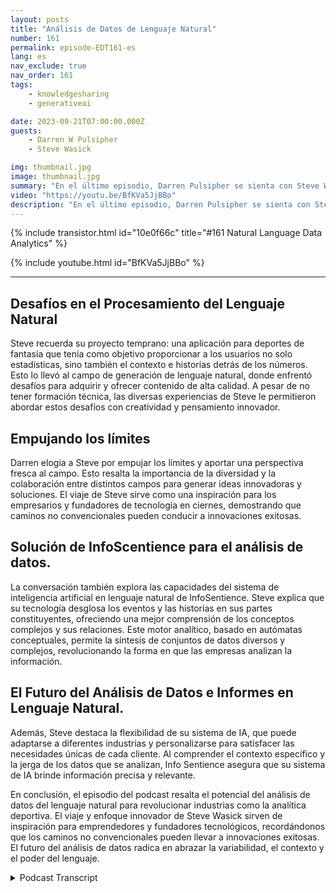 ```yaml
---
layout: posts
title: "Análisis de Datos de Lenguaje Natural"
number: 161
permalink: episode-EDT161-es
lang: es
nav_exclude: true
nav_order: 161
tags:
    - knowledgesharing
    - generativeai

date: 2023-09-21T07:00:00.000Z
guests:
    - Darren W Pulsipher
    - Steve Wasick

img: thumbnail.jpg
image: thumbnail.jpg
summary: "En el último episodio, Darren Pulsipher se sienta con Steve Wasick, el CEO y fundador de InfoSentience, para discutir el poder y el potencial del análisis de datos de lenguaje natural. Steve, quien proviene de un trasfondo no convencional como licenciado en inglés convertido en guionista convertido en abogado convertido en fundador de tecnología, aporta una perspectiva única al campo."
video: "https://youtu.be/BfKVa5JjBBo"
description: "En el último episodio, Darren Pulsipher se sienta con Steve Wasick, el CEO y fundador de InfoSentience, para discutir el poder y el potencial del análisis de datos de lenguaje natural. Steve, quien proviene de un trasfondo no convencional como licenciado en inglés convertido en guionista convertido en abogado convertido en fundador de tecnología, aporta una perspectiva única al campo."
---
```


<div>
{% include transistor.html id="10e0f66c" title="#161 Natural Language Data Analytics" %}

{% include youtube.html id="BfKVa5JjBBo" %}
</div>

---

## Desafíos en el Procesamiento del Lenguaje Natural

Steve recuerda su proyecto temprano: una aplicación para deportes de fantasía que tenía como objetivo proporcionar a los usuarios no solo estadísticas, sino también el contexto e historias detrás de los números. Esto lo llevó al campo de generación de lenguaje natural, donde enfrentó desafíos para adquirir y ofrecer contenido de alta calidad. A pesar de no tener formación técnica, las diversas experiencias de Steve le permitieron abordar estos desafíos con creatividad y pensamiento innovador.

## Empujando los límites

Darren elogia a Steve por empujar los límites y aportar una perspectiva fresca al campo. Esto resalta la importancia de la diversidad y la colaboración entre distintos campos para generar ideas innovadoras y soluciones. El viaje de Steve sirve como una inspiración para los empresarios y fundadores de tecnología en ciernes, demostrando que caminos no convencionales pueden conducir a innovaciones exitosas.

## Solución de InfoScentience para el análisis de datos.

La conversación también explora las capacidades del sistema de inteligencia artificial en lenguaje natural de InfoSentience. Steve explica que su tecnología desglosa los eventos y las historias en sus partes constituyentes, ofreciendo una mejor comprensión de los conceptos complejos y sus relaciones. Este motor analítico, basado en autómatas conceptuales, permite la síntesis de conjuntos de datos diversos y complejos, revolucionando la forma en que las empresas analizan la información.

## El Futuro del Análisis de Datos e Informes en Lenguaje Natural.

Además, Steve destaca la flexibilidad de su sistema de IA, que puede adaptarse a diferentes industrias y personalizarse para satisfacer las necesidades únicas de cada cliente. Al comprender el contexto específico y la jerga de los datos que se analizan, Info Sentience asegura que su sistema de IA brinde información precisa y relevante.

En conclusión, el episodio del podcast resalta el potencial del análisis de datos del lenguaje natural para revolucionar industrias como la analítica deportiva. El viaje y enfoque innovador de Steve Wasick sirven de inspiración para emprendedores y fundadores tecnológicos, recordándonos que los caminos no convencionales pueden llevar a innovaciones exitosas. El futuro del análisis de datos radica en abrazar la variabilidad, el contexto y el poder del lenguaje.



<details>
<summary> Podcast Transcript </summary>

<p></p>

</details>
